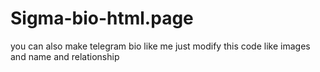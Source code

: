 # Sigma-bio-html.page
you can also make telegram bio like me just modify this code like images and name and relationship
